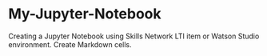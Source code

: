 # My-Jupyter-Notebook
Creating a Jupyter Notebook using Skills Network LTI item or Watson Studio environment.  Create Markdown cells.
